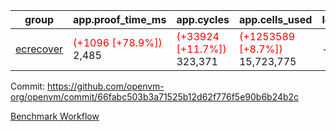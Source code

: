 | group | app.proof_time_ms | app.cycles | app.cells_used | leaf.proof_time_ms | leaf.cycles | leaf.cells_used |
| -- | -- | -- | -- | -- | -- | -- |
| [ecrecover](https://github.com/openvm-org/openvm/blob/benchmark-results/benchmarks-dispatch/refs/heads/avaneesh/test-2/ecrecover-66fabc503b3a71525b12d62f776f5e90b6b24b2c.md) |<span style='color: red'>(+1096 [+78.9%])</span> 2,485 | <span style='color: red'>(+33924 [+11.7%])</span> 323,371 | <span style='color: red'>(+1253589 [+8.7%])</span> 15,723,775 |- | - | - |


Commit: https://github.com/openvm-org/openvm/commit/66fabc503b3a71525b12d62f776f5e90b6b24b2c

[Benchmark Workflow](https://github.com/openvm-org/openvm/actions/runs/15311485230)
